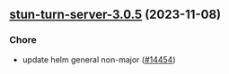 

## [stun-turn-server-3.0.5](https://github.com/truecharts/charts/compare/stun-turn-server-3.0.4...stun-turn-server-3.0.5) (2023-11-08)

### Chore

- update helm general non-major ([#14454](https://github.com/truecharts/charts/issues/14454))
  
  